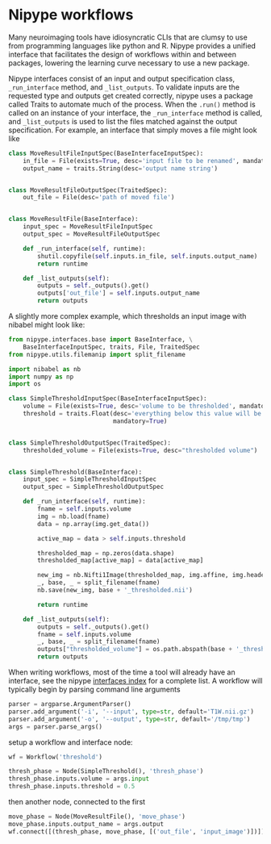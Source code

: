 # Nipype workflows

Many neuroimaging tools have idiosyncratic CLIs that are clumsy to use from programming languages like python and R. Nipype provides a unified interface that facilitates the design of workflows within and between packages, lowering the learning curve necessary to use a new package.

Nipype interfaces consist of an input and output specification class, `_run_interface` method, and `_list_outputs`. To validate inputs are the requested type and outputs get created correctly, nipype uses a package called Traits to automate much of the process. When the `.run()` method is called on an instance of your interface, the `_run_interface` method is called, and `_list_outputs` is used to list the files matched against the output specification. For example, an interface that simply moves a file might look like
```py
class MoveResultFileInputSpec(BaseInterfaceInputSpec):
    in_file = File(exists=True, desc='input file to be renamed', mandatory=True)
    output_name = traits.String(desc='output name string')


class MoveResultFileOutputSpec(TraitedSpec):
    out_file = File(desc='path of moved file')


class MoveResultFile(BaseInterface):
    input_spec = MoveResultFileInputSpec
    output_spec = MoveResultFileOutputSpec

    def _run_interface(self, runtime):
        shutil.copyfile(self.inputs.in_file, self.inputs.output_name)
        return runtime

    def _list_outputs(self):
        outputs = self._outputs().get()
        outputs['out_file'] = self.inputs.output_name
        return outputs
```
A slightly more complex example, which thresholds an input image with nibabel might look like:
```py
from nipype.interfaces.base import BaseInterface, \
    BaseInterfaceInputSpec, traits, File, TraitedSpec
from nipype.utils.filemanip import split_filename

import nibabel as nb
import numpy as np
import os

class SimpleThresholdInputSpec(BaseInterfaceInputSpec):
    volume = File(exists=True, desc='volume to be thresholded', mandatory=True)
    threshold = traits.Float(desc='everything below this value will be set to zero',
                             mandatory=True)


class SimpleThresholdOutputSpec(TraitedSpec):
    thresholded_volume = File(exists=True, desc="thresholded volume")


class SimpleThreshold(BaseInterface):
    input_spec = SimpleThresholdInputSpec
    output_spec = SimpleThresholdOutputSpec

    def _run_interface(self, runtime):
        fname = self.inputs.volume
        img = nb.load(fname)
        data = np.array(img.get_data())

        active_map = data > self.inputs.threshold

        thresholded_map = np.zeros(data.shape)
        thresholded_map[active_map] = data[active_map]

        new_img = nb.Nifti1Image(thresholded_map, img.affine, img.header)
        _, base, _ = split_filename(fname)
        nb.save(new_img, base + '_thresholded.nii')

        return runtime

    def _list_outputs(self):
        outputs = self._outputs().get()
        fname = self.inputs.volume
        _, base, _ = split_filename(fname)
        outputs["thresholded_volume"] = os.path.abspath(base + '_thresholded.nii')
        return outputs
```

When writing workflows, most of the time a tool will already have an interface, see the nipype [interfaces index](https://nipype.readthedocs.io/en/latest/interfaces.html) for a complete list. A workflow will typically begin by parsing command line arguments
```py
parser = argparse.ArgumentParser()
parser.add_argument('-i', '--input', type=str, default='T1W.nii.gz')
parser.add_argument('-o', '--output', type=str, default='/tmp/tmp')
args = parser.parse_args()

```
setup a workflow and interface node:
```py
wf = Workflow('threshold')

thresh_phase = Node(SimpleThreshold(), 'thresh_phase')
thresh_phase.inputs.volume = args.input
thresh_phase.inputs.threshold = 0.5
```
then another node, connected to the first
```py
move_phase = Node(MoveResultFile(), 'move_phase')
move_phase.inputs.output_name = args.output
wf.connect([(thresh_phase, move_phase, [('out_file', 'input_image')])])
```
<!-- ## ANTS
## FSL
## Freesurfer -->

<!-- talk about using nipype through reticulate -->
